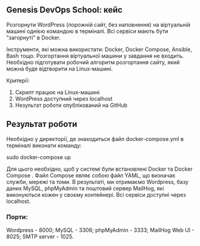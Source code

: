 ## Genesis DevOps School: кейс
Розгорнути WordPress (порожній сайт, без наповнення) на віртуальній машині однією командою в терміналі. Всі сервіси мають бути "загорнуті" в Docker.

Інструменти, які можна використати: Docker, Docker Compose, Ansible, Bash тощо. Розгортання віртуальної машини у завдання не входить. Необхідно підготувати робочий алгоритм розгортання сайту, який можна буде відтворити на Linux-машині.

Критерії:

1. Cкрипт працює на Linux-машині
2. WordPress доступний через localhost
3. Hезультат роботи опублікований на GitHub

## Результат роботи

Необхідно у директорії, де знаходиться файл docker-compose.yml в терміналі виконати команду:
    
sudo docker-compose up

Для цього необхідно, щоб у системі були встановлені Docker та Docker Compose . Файл Compose являє собою файл YAML, що визначає служби, мережі та томи.  В результаті, ми отримаємо Wordpress, базу даних MySQL, phpMyAdmin та поштовий сервер MailHog, які виконуються кожен у своєму контейнері. Всі сервіси доступні через localhost.

### Порти:

Wordpress - 8000;
MySQL - 3306;
phpMyAdmin - 3333;
MailHog Web UI - 8025;
SMTP server - 1025.



 
